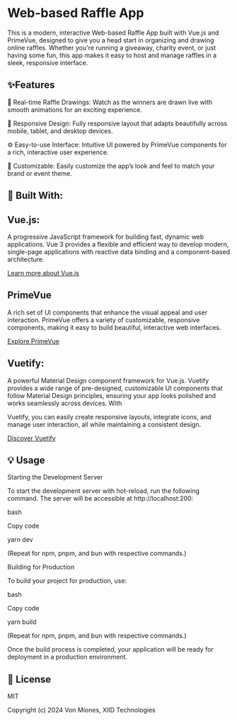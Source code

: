 # Web-based Raffle App

This is a modern, interactive Web-based Raffle App built with Vue.js and PrimeVue, designed to give you a head start in organizing and drawing online raffles. Whether you're running a giveaway, charity event, or just having some fun, this app makes it easy to host and manage raffles in a sleek, responsive interface.

## ✨Features 

🎥 Real-time Raffle Drawings: Watch as the winners are drawn live with smooth animations for an exciting experience.

📱 Responsive Design: Fully responsive layout that adapts beautifully across mobile, tablet, and desktop devices.

⚙️ Easy-to-use Interface: Intuitive UI powered by PrimeVue components for a rich, interactive user experience.

🎨 Customizable: Easily customize the app’s look and feel to match your brand or event theme.


## 🚀 Built With:

## Vue.js: 

A progressive JavaScript framework for building fast, dynamic web applications. Vue 3 provides a flexible and efficient way to develop modern, single-page applications with reactive data binding and a component-based architecture.

[Learn more about Vue.js](https://vuejs.org/)

## PrimeVue

A rich set of UI components that enhance the visual appeal and user interaction. PrimeVue offers a variety of customizable, responsive components, making it easy to build beautiful, interactive web interfaces.

[Explore PrimeVue](https://primevue.org/)

## Vuetify: 

A powerful Material Design component framework for Vue.js. Vuetify provides a wide range of pre-designed, customizable UI components that follow Material Design principles, ensuring your app looks polished and works seamlessly across devices. With 

Vuetify, you can easily create responsive layouts, integrate icons, and manage user interaction, all while maintaining a consistent design.

[Discover Vuetify](https://vuetifyjs.com/en/)



## 💡 Usage

Starting the Development Server

To start the development server with hot-reload, run the following command. The server will be accessible at http://localhost:200:

bash

Copy code

yarn dev

(Repeat for npm, pnpm, and bun with respective commands.)

Building for Production

To build your project for production, use:

bash

Copy code

yarn build

(Repeat for npm, pnpm, and bun with respective commands.)

Once the build process is completed, your application will be ready for deployment in a production environment.

## 📑 License

MIT

Copyright (c) 2024 Von Miones, XIID Technologies
